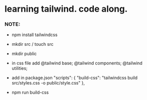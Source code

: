 # learning tailwind. code along.

### NOTE:

- npm install tailwindcss

- mkdir src / touch src
- mkdir public

- in css file add
    @tailwind base;
    @tailwind components;
    @tailwind utilities;

- add in package.json 
      "scripts": {
    "build-css": "tailwindcss build src/styles.css -o public/style.css"
  },
- npm run build-css


